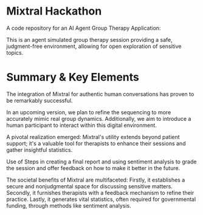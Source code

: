 # Mixtral Hackathon
A code repository for an AI Agent Group Therapy Application: 

This is an agent simulated group therapy session providing  a safe, judgment-free environment, allowing for open exploration of sensitive topics.

# Summary & Key Elements

The integration of Mixtral for authentic human conversations has proven to be remarkably successful.

In an upcoming version, we plan to refine the sequencing to more accurately mimic real group dynamics. Additionally, we aim to introduce a human participant to interact within this digital environment.

A pivotal realization emerged: Mixtral's utility extends beyond patient support; it's a valuable tool for therapists to enhance their sessions and gather insightful statistics.

Use of Steps in creating a final report and using sentiment analysis to grade the session and offer feedback on how to make it better in the future.

The societal benefits of Mixtral are multifaceted: Firstly, it establishes a secure and nonjudgmental space for discussing sensitive matters. Secondly, it furnishes therapists with a feedback mechanism to refine their practice. Lastly, it generates vital statistics, often required for governmental funding, through methods like sentiment analysis.






